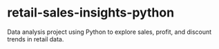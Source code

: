 # retail-sales-insights-python
Data analysis project using Python to explore sales, profit, and discount trends in retail data.
